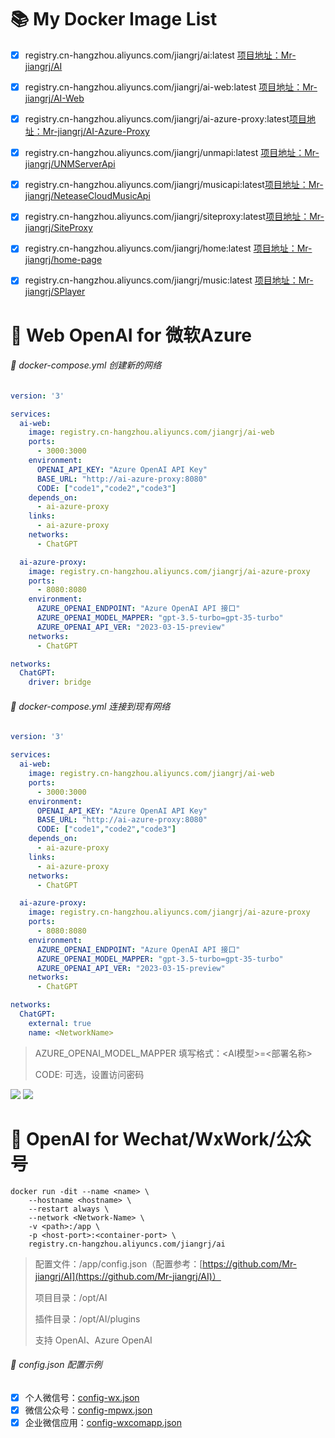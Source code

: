 # :books: My Docker Image List

- [x] registry.cn-hangzhou.aliyuncs.com/jiangrj/ai:latest [​​​​项目地址：Mr-jiangrj/AI](https://github.com/Mr-jiangrj/AI)
- [x] registry.cn-hangzhou.aliyuncs.com/jiangrj/ai-web:latest [​​​​项目地址：Mr-jiangrj/AI-Web](https://github.com/Mr-jiangrj/AI-Web)
- [x] registry.cn-hangzhou.aliyuncs.com/jiangrj/ai-azure-proxy:latest [​​​​项目地址：Mr-jiangrj/AI-Azure-Proxy](https://github.com/Mr-jiangrj/AI-Azure-Proxy)
- [x] registry.cn-hangzhou.aliyuncs.com/jiangrj/unmapi:latest [​​​​项目地址：Mr-jiangrj/UNMServerApi](https://github.com/Mr-jiangrj/UNMServerApi)
- [x] registry.cn-hangzhou.aliyuncs.com/jiangrj/musicapi:latest [​​​​项目地址：Mr-jiangrj/NeteaseCloudMusicApi](https://github.com/Mr-jiangrj/NeteaseCloudMusicApi)
- [x] registry.cn-hangzhou.aliyuncs.com/jiangrj/siteproxy:latest [​​​​项目地址：Mr-jiangrj/SiteProxy](https://github.com/Mr-jiangrj/SiteProxy)
- [x] registry.cn-hangzhou.aliyuncs.com/jiangrj/home:latest [​​​​项目地址：Mr-jiangrj/home-page](https://github.com/Mr-jiangrj/home-page)
- [x] registry.cn-hangzhou.aliyuncs.com/jiangrj/music:latest [​​​​项目地址：Mr-jiangrj/SPlayer](https://github.com/Mr-jiangrj/SPlayer)


# :bookmark_tabs: Web OpenAI for 微软Azure

###### :page_with_curl: docker-compose.yml 创建新的网络

```yaml
version: '3'

services:
  ai-web:
    image: registry.cn-hangzhou.aliyuncs.com/jiangrj/ai-web
    ports:
      - 3000:3000
    environment:
      OPENAI_API_KEY: "Azure OpenAI API Key"
      BASE_URL: "http://ai-azure-proxy:8080"
      CODE: ["code1","code2","code3"]
    depends_on:
      - ai-azure-proxy
    links:
      - ai-azure-proxy
    networks:
      - ChatGPT

  ai-azure-proxy:
    image: registry.cn-hangzhou.aliyuncs.com/jiangrj/ai-azure-proxy
    ports:
      - 8080:8080
    environment:
      AZURE_OPENAI_ENDPOINT: "Azure OpenAI API 接口"
      AZURE_OPENAI_MODEL_MAPPER: "gpt-3.5-turbo=gpt-35-turbo"
      AZURE_OPENAI_API_VER: "2023-03-15-preview"
    networks:
      - ChatGPT

networks:
  ChatGPT:
    driver: bridge
```
###### :page_with_curl: docker-compose.yml 连接到现有网络
```yaml
version: '3'

services:
  ai-web:
    image: registry.cn-hangzhou.aliyuncs.com/jiangrj/ai-web
    ports:
      - 3000:3000
    environment:
      OPENAI_API_KEY: "Azure OpenAI API Key"
      BASE_URL: "http://ai-azure-proxy:8080"
      CODE: ["code1","code2","code3"]
    depends_on:
      - ai-azure-proxy
    links:
      - ai-azure-proxy
    networks:
      - ChatGPT

  ai-azure-proxy:
    image: registry.cn-hangzhou.aliyuncs.com/jiangrj/ai-azure-proxy
    ports:
      - 8080:8080
    environment:
      AZURE_OPENAI_ENDPOINT: "Azure OpenAI API 接口"
      AZURE_OPENAI_MODEL_MAPPER: "gpt-3.5-turbo=gpt-35-turbo"
      AZURE_OPENAI_API_VER: "2023-03-15-preview"
    networks:
      - ChatGPT

networks:
  ChatGPT:
    external: true
    name: <NetworkName>
```
> AZURE_OPENAI_MODEL_MAPPER 填写格式：<AI模型>=<部署名称>
> 
> CODE: 可选，设置访问密码

![](https://ghproxy.com/https://github.com/Mr-jiangrj/README/blob/main/Snipaste_2023-06-03_20-16-06.png)
![](https://ghproxy.com/https://github.com/Mr-jiangrj/README/blob/main/Snipaste_2023-06-03_20-16-25.png)

# :bookmark_tabs: OpenAI for Wechat/WxWork/公众号

```shell
docker run -dit --name <name> \
    --hostname <hostname> \
    --restart always \
    --network <Network-Name> \
    -v <path>:/app \
    -p <host-port>:<container-port> \
    registry.cn-hangzhou.aliyuncs.com/jiangrj/ai
```
> 配置文件：/app/config.json（配置参考：[https://github.com/Mr-jiangrj/AI](https://github.com/Mr-jiangrj/AI)）
> 
> 项目目录：/opt/AI
> 
> 插件目录：/opt/AI/plugins
> 
> 支持 OpenAI、Azure OpenAI

###### :page_with_curl: config.json 配置示例

- [x] 个人微信号：[config-wx.json](https://github.com/Mr-jiangrj/README/blob/main/config-wx.json)
- [x] 微信公众号：[config-mpwx.json](https://github.com/Mr-jiangrj/README/blob/main/config-mpwx.json)
- [x] 企业微信应用：[config-wxcomapp.json](https://github.com/Mr-jiangrj/README/blob/main/config-wxcomapp.json)
